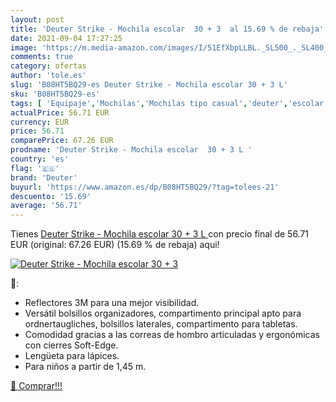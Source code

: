 ```yaml
---
layout: post
title: 'Deuter Strike - Mochila escolar  30 + 3  al 15.69 % de rebaja'
date: 2021-09-04 17:27:25
image: 'https://m.media-amazon.com/images/I/51EfXbpLLBL._SL500_._SL400_.jpg'
comments: true
category: ofertas
author: 'tole.es'
slug: 'B08HT5BQ29-es Deuter Strike - Mochila escolar 30 + 3 L'
sku: 'B08HT5BQ29-es'
tags: [ 'Equipaje','Mochilas','Mochilas tipo casual','deuter','escolar','mochila', ]
actualPrice: 56.71 EUR
currency: EUR
price: 56.71
comparePrice: 67.26 EUR
prodname: 'Deuter Strike - Mochila escolar  30 + 3 L '
country: 'es'
flag: '🇪🇸'
brand: 'Deuter'
buyurl: 'https://www.amazon.es/dp/B08HT5BQ29/?tag=tolees-21'
descuento: '15.69'
average: '56.71'
---
```


Tienes [Deuter Strike - Mochila escolar  30 + 3 L ](https://www.amazon.es/dp/B08HT5BQ29/?tag=tolees-21) con precio final de  56.71 EUR (original: 67.26 EUR) (15.69 %  de rebaja) aqui!

[![Deuter Strike - Mochila escolar  30 + 3 ](https://m.media-amazon.com/images/I/51EfXbpLLBL._SL500_._SL400_.jpg)](https://www.amazon.es/dp/B08HT5BQ29/?tag=tolees-21)

🔎:

- Reflectores 3M para una mejor visibilidad.
- Versátil bolsillos organizadores, compartimento principal apto para ordnertaugliches, bolsillos laterales, compartimento para tabletas.
- Comodidad gracias a las correas de hombro articuladas y ergonómicas con cierres Soft-Edge.
- Lengüeta para lápices.
- Para niños a partir de 1,45 m.

[🛒 Comprar!!!](https://www.amazon.es/dp/B08HT5BQ29/?tag=tolees-21)
